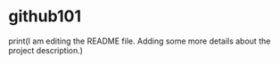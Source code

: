 # github101

print(I am editing the README file. Adding some more details about the project description.)
